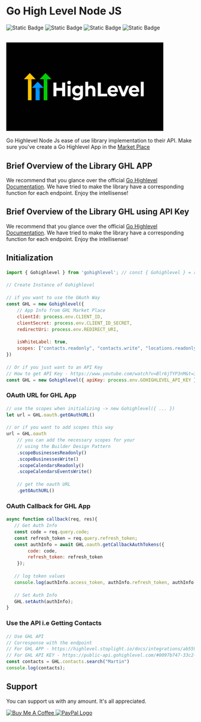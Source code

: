 # Go High Level Node JS

![Static Badge](https://img.shields.io/badge/m2kdevelopments-purple?style=plastic&logo=github&logoColor=purple&label=developer&link=https%3A%2F%2Fgithub.com%2Fm2kdevelopments)
![Static Badge](https://img.shields.io/badge/MIT-green?style=plastic&logo=license&logoColor=green&label=license)
![Static Badge](https://img.shields.io/badge/buy_me_a_coffee-yellow?style=plastic&logo=buymeacoffee&logoColor=yellow&label=support&link=https%3A%2F%2Fwww.buymeacoffee.com%2Fm2kdevelopments)
![Static Badge](https://img.shields.io/badge/paypal-blue?style=plastic&logo=paypal&logoColor=blue&label=support&link=https%3A%2F%2Fpaypal.me%2Fm2kdevelopment)
 
<br/>
<img src="./ghl.jpg" alt="Highlevel" width="420">
<br/>


Go Highlevel Node Js ease of use library implementation to their API. Make sure you've create a Go Highlevel App in the <a href="https://marketplace.gohighlevel.com/" target="_blank">Market Place</a>



## Brief Overview of the Library GHL APP
We recommend that you glance over the official <a href="https://highlevel.stoplight.io/docs/integrations/0443d7d1a4bd0-overview" target="_blank">Go Highlevel Documentation</a>. We have tried to make the library have a corresponding function for each endpoint. Enjoy the intellisense!

## Brief Overview of the Library GHL using API Key
We recommend that you glance over the official <a href="https://public-api.gohighlevel.com/#intro" target="_blank">Go Highlevel Documentation</a>. We have tried to make the library have a corresponding function for each endpoint. Enjoy the intellisense!


## Initialization
```javascript
import { Gohighlevel } from 'gohighlevel'; // const { Gohighlevel } = require('gohighlevel');

// Create Instance of Gohighlevel

// if you want to use the OAuth Way
const GHL = new Gohighlevel({
    // App Info from GHL Market Place
    clientId: process.env.CLIENT_ID,
    clientSecret: process.env.CLIENT_ID_SECRET,
    redirectUri: process.env.REDIRECT_URI,
    
    isWhiteLabel: true,
    scopes: ["contacts.readonly", "contacts.write", "locations.readonly"]
})

// Or if you just want to an API Key
// How to get API Key - https://www.youtube.com/watch?v=Blr6jTYP3nM&t=3s&pp=ygUeaG93IHRvIGdldCBnb2hpZ2hsZXZlbCBhcGkga2V5
const GHL = new Gohighlevel({ apiKey: process.env.GOHIGHLEVEL_API_KEY })
```



### OAuth URL for GHL App
```javascript
// use the scopes when initializing -> new Gohighlevel({ ... })
let url = GHL.oauth.getOAuthURL()
    
// or if you want to add scopes this way
url = GHL.oauth
    // you can add the necessary scopes for your 
    // using the Builder Design Pattern
    .scopeBusinessesReadonly()
    .scopeBusinessesWrite()
    .scopeCalendarsReadonly()
    .scopeCalendarsEventsWrite()

    // get the oauth URL
    .getOAuthURL()

```



### OAuth Callback for GHL App 
```javascript
async function callback(req, res){
   // Get Auth Info
   const code = req.query.code;
   const refresh_token = req.query.refresh_token;
   const authInfo = await GHL.oauth.getCallbackAuthTokens({
        code: code,
        refresh_token: refresh_token
    });

   // log token values 
   console.log(authInfo.access_token, authInfo.refresh_token, authInfo.expires_in)
   
   // Set Auth Info
   GHL.setAuth(authInfo);
}
```


### Use the API i.e Getting Contacts
```javascript
// Use GHL API
// Corresponse with the endpoint
// For GHL APP - https://highlevel.stoplight.io/docs/integrations/ab55933a57f6f-get-contacts
// For GHL API KEY - https://public-api.gohighlevel.com/#0097b747-33c2-452f-8c78-aab5ab36c071
const contacts = GHL.contacts.search("Martin")
console.log(contacts);
```



## Support
You can support us with any amount. It's all appreciated.

<a href="https://www.buymeacoffee.com/m2kdevelopments" target="_blank">
    <img src="https://cdn.buymeacoffee.com/buttons/v2/default-yellow.png" alt="Buy Me A Coffee" style="height: 60px !important;width: 217px !important;" />
</a>

<a href="https://paypal.me/m2kdevelopment" target="_blank">
    <img src="https://www.paypalobjects.com/webstatic/mktg/logo/pp_cc_mark_111x69.jpg" alt="PayPal Logo" />
</a>

